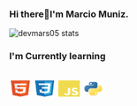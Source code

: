 ### Hi there👋I'm Marcio Muniz.

<!--
**devmars05/devmars05** is a ✨ _special_ ✨ repository because its `README.md` (this file) appears on your GitHub profile.

Here are some ideas to get you started:

- 🔭 I’m currently working on ...
- 🌱 I’m currently learning Front-end
- 👯 I’m looking to collaborate on ...

-->
![devmars05 stats](https://github-readme-stats.vercel.app/api?username=devmars05&show_icons=true&theme=radical)

<h3>I'm Currently learning</h3>
<div style="display: inline_block"><br>
  <img align="center" alt="mars-HTML" height="30" width="40" src="https://raw.githubusercontent.com/devicons/devicon/master/icons/html5/html5-original.svg">
  <img align="center" alt="mars-CSS" height="30" width="40" src="https://raw.githubusercontent.com/devicons/devicon/master/icons/css3/css3-original.svg">
  <img align="center" alt="mars-Js" height="30" width="40" src="https://raw.githubusercontent.com/devicons/devicon/master/icons/javascript/javascript-plain.svg">
  <img align="center" alt="mars-Python" height="30" width="40" src="https://raw.githubusercontent.com/devicons/devicon/master/icons/python/python-original.svg">
</div>
